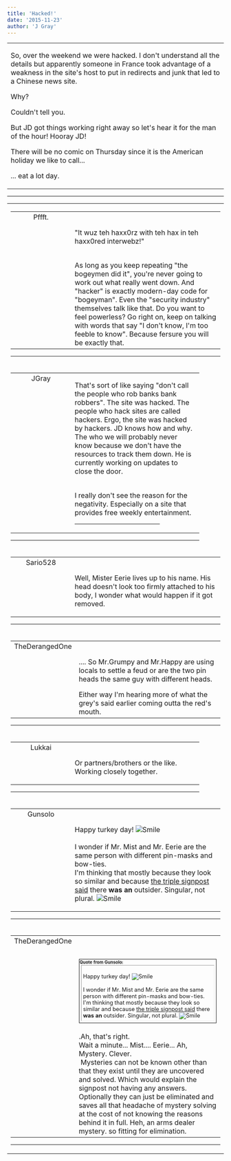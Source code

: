 ```yaml
---
title: 'Hacked!'
date: '2015-11-23'
author: 'J Gray'
---
```


<div>
<!-- Main content here -->
<table border="0" class="post"><tbody><tr><td>
   
   <div class="post_body">
       <p>So, over the weekend we were hacked. I don't understand all the details but apparently someone in France took advantage of a weakness in the site's host to put in redirects and junk that led to a Chinese news site.</p><p>Why?</p><p>Couldn't tell you.</p><p>But JD got things working right away so let's hear it for the man of the hour! Hooray JD!</p><p>There will be no comic on Thursday since it is the American holiday we like to call...</p><p>... eat a lot day.</p>
   </div>
   </td></tr>
   </tbody></table><hr><table style="width:100%; border:0;" class="comment_table"><tbody><tr><td width="100%"><a name=""> </a><div style="width:100%;" class="comment"><table border="0" width="100%"><tbody><tr><td align="center" valign="top" width="125">
<span class="comment_title"><center>Pffft.<br></center><a name="2256">&nbsp;</a></span><br>
<center><img src="https://www.gravatar.com/avatar.php?gravatar_id=7d7a4f982162aeb8264ee044c8dff6ba&amp;default=http%3A%2F%2Fmysteriesofthearcana.com%2Ftemplates%2Fmain%2Fimages%2Favatar.gif&amp;size=80&amp;rating=g" border="0" alt=""></center>
</td>
<td valign="top">


<p class="comment_text"> </p><p class="comment_text"><br> "It wuz teh haxx0rz with teh hax in teh haxx0red interwebz!"</p><div><br></div><div>As long as you keep repeating "the bogeymen did it", you're never going to work out what really went down. And "hacker" is exactly modern-day code for "bogeyman". Even the "security industry" themselves talk like that. Do you want to feel powerless? Go right on, keep on talking with words that say "I don't know, I'm too feeble to know". Because fersure you will be exactly that.</div>
 

</td></tr></tbody></table>
<hr></div></td></tr><tr><td width="100%"><a name=""> </a><div style="width:90%;" class="comment2"><table border="0" width="100%"><tbody><tr><td align="center" valign="top" width="125">
<span class="comment_title"><center>JGray</center><a name="2257">&nbsp;</a></span><br>
<center><img src="https://www.gravatar.com/avatar.php?gravatar_id=3de6483cf7ef4947f33483faa590f1a0&amp;default=http%3A%2F%2Fmysteriesofthearcana.com%2Ftemplates%2Fmain%2Fimages%2Favatar.gif&amp;size=100&amp;rating=g" border="0" alt=""></center>
</td>
<td valign="top">


<p class="comment_text"> </p><p class="comment_text">That's sort of like saying "don't call the people who rob banks bank robbers". The site was hacked. The people who hack sites are called hackers. Ergo, the site was hacked by hackers. JD knows how and why. The who we will probably never know because we don't have the resources to track them down. He is currently working on updates to close the door.</p><div><br></div><div>I really don't see the reason for the negativity. Especially on a site that provides free weekly entertainment.</div>
 <hr width="70%">

</td></tr></tbody></table>
<hr></div></td></tr><tr><td width="100%"><a name=""> </a><div style="width:100%;" class="comment"><table border="0" width="100%"><tbody><tr><td align="center" valign="top" width="125">
<span class="comment_title"><center>Sario528<br></center><a name="2258">&nbsp;</a></span><br>
<center><img src="https://www.gravatar.com/avatar.php?gravatar_id=262f57b58e9b3c31a00a0e0decc8f28d&amp;default=http%3A%2F%2Fmysteriesofthearcana.com%2Ftemplates%2Fmain%2Fimages%2Favatar.gif&amp;size=80&amp;rating=g" border="0" alt=""></center>
</td>
<td valign="top">


<p class="comment_text"> </p><p class="comment_text"><br> Well, Mister Eerie lives up to his name. His head doesn't look too firmly attached to his body, I wonder what would happen if it got removed.</p>
 

</td></tr></tbody></table>
<hr></div></td></tr><tr><td width="100%"><a name=""> </a><div style="width:100%;" class="comment"><table border="0" width="100%"><tbody><tr><td align="center" valign="top" width="125">
<span class="comment_title"><center>TheDerangedOne<br></center><a name="2259">&nbsp;</a></span><br>
<center><img src="https://www.gravatar.com/avatar.php?gravatar_id=ec485dab6df0975a539ef4e654772b1c&amp;default=http%3A%2F%2Fmysteriesofthearcana.com%2Ftemplates%2Fmain%2Fimages%2Favatar.gif&amp;size=80&amp;rating=g" border="0" alt=""></center>
</td>
<td valign="top">


<p class="comment_text"> </p><p class="comment_text"><br> .... So Mr.Grumpy and Mr.Happy are using locals to settle a feud or are the two pin heads the same guy with different heads.</p><div>Either way I'm hearing more of what the grey's said earlier coming outta the red's mouth.</div>
 

</td></tr></tbody></table>
<hr></div></td></tr><tr><td width="100%"><a name=""> </a><div style="width:90%;" class="comment2"><table border="0" width="100%"><tbody><tr><td align="center" valign="top" width="125">
<span class="comment_title"><center>Lukkai<br></center><a name="2260">&nbsp;</a></span><br>
<center><img src="https://www.gravatar.com/avatar.php?gravatar_id=e01e7833e9dba61f3f3d11328040f997&amp;default=http%3A%2F%2Fmysteriesofthearcana.com%2Ftemplates%2Fmain%2Fimages%2Favatar.gif&amp;size=80&amp;rating=g" border="0" alt=""></center>
</td>
<td valign="top">


<p class="comment_text"> </p><p class="comment_text"><br> Or partners/brothers or the like. Working closely together.<br></p>
 

</td></tr></tbody></table>
<hr></div></td></tr><tr><td width="100%"><a name=""> </a><div style="width:100%;" class="comment"><table border="0" width="100%"><tbody><tr><td align="center" valign="top" width="125">
<span class="comment_title"><center>Gunsolo<br></center><a name="2261">&nbsp;</a></span><br>
<center><img src="https://www.gravatar.com/avatar.php?gravatar_id=a94f16ab08c7abb74820e668722a5ffc&amp;default=http%3A%2F%2Fmysteriesofthearcana.com%2Ftemplates%2Fmain%2Fimages%2Favatar.gif&amp;size=80&amp;rating=g" border="0" alt=""></center>
</td>
<td valign="top">


<p class="comment_text"> </p><p class="comment_text"><br> Happy turkey day! <img src="/smilies/smile.gif" alt="Smile" border="0"><br><br>I wonder if Mr. Mist and Mr. Eerie are the same person with different pin-masks and bow-ties. <br>I'm thinking that mostly because they look so similar and because <a name="" target="" classname="" class="" href="/comics/590/">the triple signpost said</a> there <b>was an</b> outsider. Singular, not plural. <img src="/smilies/smile.gif" alt="Smile" border="0"><br></p>
 

</td></tr></tbody></table>
<hr></div></td></tr><tr><td width="100%"><a name=""> </a><div style="width:100%;" class="comment"><table border="0" width="100%"><tbody><tr><td align="center" valign="top" width="125">
<span class="comment_title"><center>TheDerangedOne<br></center><a name="2262">&nbsp;</a></span><br>
<center><img src="https://www.gravatar.com/avatar.php?gravatar_id=ec485dab6df0975a539ef4e654772b1c&amp;default=http%3A%2F%2Fmysteriesofthearcana.com%2Ftemplates%2Fmain%2Fimages%2Favatar.gif&amp;size=80&amp;rating=g" border="0" alt=""></center>
</td>
<td valign="top">


<p class="comment_text"> </p><p class="comment_text"><br> </p><div class="quote-outer" style="margin:1px; width:auto; border:1px solid;"><span style="font-size:10px; font-weight:bold;">Quote from Gunsolo:</span><div class="quote" style="margin:4px; margin-top:1px; padding:3px; width:auto; font-size:80%; border:1px inset;">
<br> Happy turkey day! <img src="/smilies/smile.gif" alt="Smile" border="0"><br><br>I wonder if Mr. Mist and Mr. Eerie are the same person with different pin-masks and bow-ties. <br>I'm thinking that mostly because they look so similar and because <a name="" target="" classname="" class="" href="/comics/590/">the triple signpost said</a> there <b>was an</b> outsider. Singular, not plural. <img src="/smilies/smile.gif" alt="Smile" border="0"><br></div></div>
 <br>.Ah, that's right.<div>Wait a minute... Mist.... Eerie... Ah, Mystery. Clever.<div>&nbsp;Mysteries can not be known other than that they exist until they are uncovered and solved. Which would explain the signpost not having any answers.<div>Optionally they can just be eliminated and saves all that headache of mystery solving at the cost of not knowing the reasons behind it in full. Heh, an arms dealer mystery. so fitting for elimination.</div></div></div>
 

</td></tr></tbody></table>
<hr></div></td></tr></tbody></table>
<!-- End main content -->
              </div>
